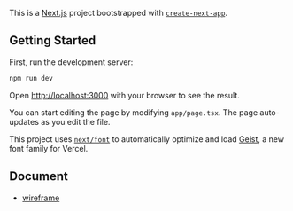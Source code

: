 This is a [Next.js](https://nextjs.org) project bootstrapped with [`create-next-app`](https://nextjs.org/docs/app/api-reference/cli/create-next-app).

## Getting Started

First, run the development server:

```bash
npm run dev
```

Open [http://localhost:3000](http://localhost:3000) with your browser to see the result.

You can start editing the page by modifying `app/page.tsx`. The page auto-updates as you edit the file.

This project uses [`next/font`](https://nextjs.org/docs/app/building-your-application/optimizing/fonts) to automatically optimize and load [Geist](https://vercel.com/font), a new font family for Vercel.


## Document
- [wireframe](https://www.figma.com/design/jj4mJx1PxiWX2BK7mtJ6Xh/%E7%84%A1%E9%A1%8C?node-id=0-1&t=YTgnKebF1gX7lJSZ-1)
